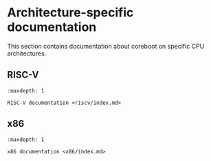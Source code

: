 # Architecture-specific documentation

This section contains documentation about coreboot on specific CPU
architectures.

## RISC-V

```{toctree}
:maxdepth: 1

RISC-V documentation <riscv/index.md>
```

## x86
```{toctree}
:maxdepth: 1

x86 documentation <x86/index.md>
```
